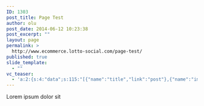 ```yaml
---
ID: 1303
post_title: Page Test
author: olu
post_date: 2014-06-12 10:23:38
post_excerpt: ""
layout: page
permalink: >
  http://www.ecommerce.lotto-social.com/page-test/
published: true
slide_template:
  - ""
vc_teaser:
  - 'a:2:{s:4:"data";s:115:"[{"name":"title","link":"post"},{"name":"image","image":"featured","link":"none"},{"name":"text","mode":"excerpt"}]";s:7:"bgcolor";s:0:"";}'
---
```

Lorem ipsum dolor sit